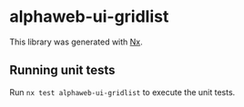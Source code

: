 # alphaweb-ui-gridlist

This library was generated with [Nx](https://nx.dev).

## Running unit tests

Run `nx test alphaweb-ui-gridlist` to execute the unit tests.
